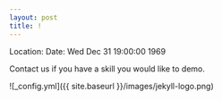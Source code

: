 ```yaml
---
layout: post
title: !
---
```


Location: 
Date: Wed Dec 31 19:00:00 1969




Contact us if you have a skill you would like to demo.


![_config.yml]({{ site.baseurl }}/images/jekyll-logo.png)


